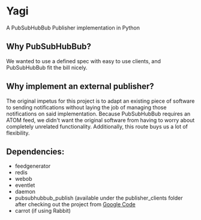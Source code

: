 # Yagi

A PubSubHubBub Publisher implementation in Python

## Why PubSubHubBub?

We wanted to use a defined spec with easy to use clients, and PubSubHubBub fit
the bill nicely. 

## Why implement an external publisher?

The original impetus for this project is to adapt an existing piece of
software to sending notifications without laying the job of managing those
notifications on said implementation. Because PubSubHubBub requires an ATOM
feed, we didn\'t want the original software from having to worry about
completely unrelated functionality. Additionally, this route buys us a
lot of flexibility.

## Dependencies:

* feedgenerator
* redis
* webob
* eventlet
* daemon
* pubsubhubbub_publish (available under the publisher_clients folder after checking out the project from [Google Code](http://code.google.com/p/pubsubhubbub/source/checkout) 
* carrot (if using Rabbit)
